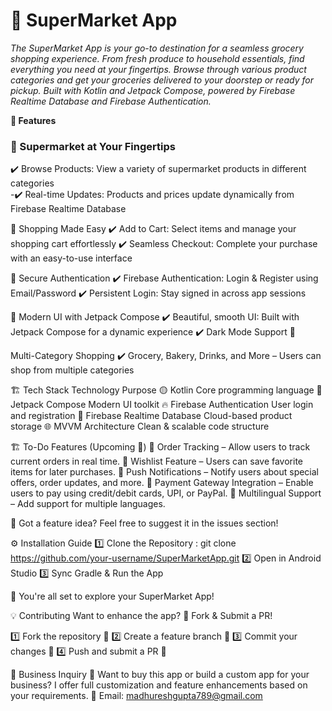 # 🛒 SuperMarket App
_The SuperMarket App is your go-to destination for a seamless grocery shopping experience. From fresh produce to household essentials, find everything you need at your fingertips. Browse through various product categories and get your groceries delivered to your doorstep or ready for pickup. Built with Kotlin and Jetpack Compose, powered by Firebase Realtime Database and Firebase Authentication._

**🚀 Features**
### 🏪 Supermarket at Your Fingertips
✔️ Browse Products: View a variety of supermarket products in different categories <br />
-✔️ Real-time Updates: Products and prices update dynamically from Firebase Realtime Database<br />

🛒 Shopping Made Easy
✔️ Add to Cart: Select items and manage your shopping cart effortlessly
✔️ Seamless Checkout: Complete your purchase with an easy-to-use interface

🔐 Secure Authentication
✔️ Firebase Authentication: Login & Register using Email/Password
✔️ Persistent Login: Stay signed in across app sessions

🎨 Modern UI with Jetpack Compose
✔️ Beautiful, smooth UI: Built with Jetpack Compose for a dynamic experience
✔️ Dark Mode Support 🌙

 Multi-Category Shopping
✔️ Grocery, Bakery, Drinks, and More – Users can shop from multiple categories


🏗️ Tech Stack
Technology	Purpose
🟡 Kotlin	Core programming language
🎨 Jetpack Compose	Modern UI toolkit
🔥 Firebase Authentication	User login and registration
💾 Firebase Realtime Database	Cloud-based product storage
🌐 MVVM Architecture	Clean & scalable code structure

🏗️ To-Do Features (Upcoming 🚀)
🔲 Order Tracking – Allow users to track current orders in real time.
🔲 Wishlist Feature – Users can save favorite items for later purchases.
🔲 Push Notifications – Notify users about special offers, order updates, and more.
🔲 Payment Gateway Integration – Enable users to pay using credit/debit cards, UPI, or PayPal.
🔲 Multilingual Support – Add support for multiple languages.

📌 Got a feature idea? Feel free to suggest it in the issues section!

⚙️ Installation Guide
1️⃣ Clone the Repository : git clone https://github.com/your-username/SuperMarketApp.git
2️⃣ Open in Android Studio
3️⃣ Sync Gradle & Run the App

🚀 You're all set to explore your SuperMarket App!

💡 Contributing
Want to enhance the app? 🎯 Fork & Submit a PR!

1️⃣ Fork the repository 🍴
2️⃣ Create a feature branch 🌿
3️⃣ Commit your changes 🎯
4️⃣ Push and submit a PR 🚀

🤝 Business Inquiry
🎯 Want to buy this app or build a custom app for your business?
I offer full customization and feature enhancements based on your requirements.
📧 Email: madhureshgupta789@gmail.com
